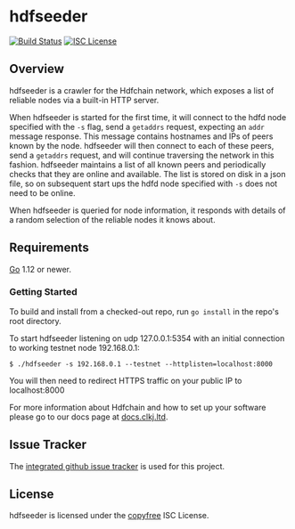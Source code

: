 hdfseeder
=========

[![Build Status](https://github.com/hdfchain/hdfseeder/workflows/Build%20and%20Test/badge.svg)](https://github.com/hdfchain/hdfseeder/actions)
[![ISC License](https://img.shields.io/badge/license-ISC-blue.svg)](http://copyfree.org)

## Overview

hdfseeder is a crawler for the Hdfchain network, which exposes a list of reliable
nodes via a built-in HTTP server.

When hdfseeder is started for the first time, it will connect to the hdfd node
specified with the `-s` flag, send a `getaddrs` request, expecting an  `addr`
message response. This message contains hostnames and IPs of peers known by the
node. hdfseeder will then connect to each of these peers, send a `getaddrs`
request, and will continue traversing the network in this fashion. hdfseeder
maintains a list of all known peers and periodically checks that they are
online and available. The list is stored on disk in a json file, so on
subsequent start ups the hdfd node specified with `-s` does not need to be
online.

When hdfseeder is queried for node information, it responds with details of a
random selection of the reliable nodes it knows about.

## Requirements

[Go](https://golang.org) 1.12 or newer.

### Getting Started

To build and install from a checked-out repo, run `go install` in the repo's
root directory.

To start hdfseeder listening on udp 127.0.0.1:5354 with an initial connection to working testnet node 192.168.0.1:

```no-highlight
$ ./hdfseeder -s 192.168.0.1 --testnet --httplisten=localhost:8000
```

You will then need to redirect HTTPS traffic on your public IP to localhost:8000

For more information about Hdfchain and how to set up your software please go to
our docs page at [docs.clkj.ltd](https://docs.clkj.ltd/getting-started/beginner-guide/).

## Issue Tracker

The [integrated github issue tracker](https://github.com/hdfchain/hdfseeder/issues)
is used for this project.

## License

hdfseeder is licensed under the [copyfree](http://copyfree.org) ISC License.
